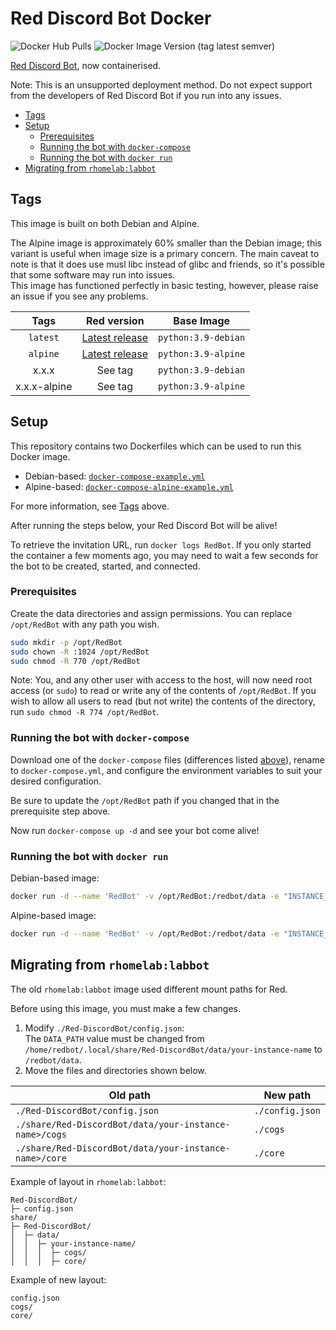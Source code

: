 # Red Discord Bot Docker

![Docker Hub Pulls](https://img.shields.io/docker/pulls/rhomelab/red-discordbot?logo=docker&label=docker%20hub%20pulls&style=for-the-badge)
![Docker Image Version (tag latest semver)](https://img.shields.io/docker/v/rhomelab/red-discordbot/latest?label=red%20version&logo=discord&style=for-the-badge)

[Red Discord Bot](https://discord.red), now containerised.

Note: This is an unsupported deployment method. Do not expect support from the developers of Red Discord Bot if you run into any issues.

* [Tags](#tags)
* [Setup](#setup)
  * [Prerequisites](#prerequisites)
  * [Running the bot with `docker-compose`](#running-the-bot-with-docker-compose)
  * [Running the bot with `docker run`](#running-the-bot-with-docker-run)
* [Migrating from `rhomelab:labbot`](#migrating-from-rhomelablabbot)

## Tags

This image is built on both Debian and Alpine.

The Alpine image is approximately 60% smaller than the Debian image; this variant is useful when image size is a primary concern. The main caveat to note is that it does use musl libc instead of glibc and friends, so it's possible that some software may run into issues.  
This image has functioned perfectly in basic testing, however, please raise an issue if you see any problems.

|   **Tags**   |                                  **Red version**                                 |    **Base Image**   |
|:------------:|:--------------------------------------------------------------------------------:|:-------------------:|
| `latest`     | [Latest release](https://github.com/Cog-Creators/Red-DiscordBot/releases/latest) | `python:3.9-debian` |
| `alpine`     | [Latest release](https://github.com/Cog-Creators/Red-DiscordBot/releases/latest) | `python:3.9-alpine` |
| x.x.x        | See tag                                                                          | `python:3.9-debian` |
| x.x.x-alpine | See tag                                                                          | `python:3.9-alpine` |

## Setup

This repository contains two Dockerfiles which can be used to run this Docker image.

* Debian-based: [`docker-compose-example.yml`](docker-compose-example.yml)
* Alpine-based: [`docker-compose-alpine-example.yml`](docker-compose-alpine-example.yml)

For more information, see [Tags](#tags) above.

After running the steps below, your Red Discord Bot will be alive!

To retrieve the invitation URL, run `docker logs RedBot`. If you only started the container a few moments ago, you may need to wait a few seconds for the bot to be created, started, and connected.

### Prerequisites

Create the data directories and assign permissions. You can replace `/opt/RedBot` with any path you wish.

```bash
sudo mkdir -p /opt/RedBot
sudo chown -R :1024 /opt/RedBot
sudo chmod -R 770 /opt/RedBot
```

Note: You, and any other user with access to the host, will now need root access (or `sudo`) to read or write any of the contents of `/opt/RedBot`. If you wish to allow all users to read (but not write) the contents of the directory, run `sudo chmod -R 774 /opt/RedBot`.

### Running the bot with `docker-compose`

Download one of the `docker-compose` files (differences listed [above](#setup)), rename to `docker-compose.yml`, and configure the environment variables to suit your desired configuration.

Be sure to update the `/opt/RedBot` path if you changed that in the prerequisite step above.

Now run `docker-compose up -d` and see your bot come alive!

### Running the bot with `docker run`

Debian-based image:

```bash
docker run -d --name 'RedBot' -v /opt/RedBot:/redbot/data -e "INSTANCE_NAME=RedBot" -e "PREFIX=^" -e "TOKEN=yourBotToken" rhomelab/red-discordbot:latest
```

Alpine-based image:

```bash
docker run -d --name 'RedBot' -v /opt/RedBot:/redbot/data -e "INSTANCE_NAME=RedBot" -e "PREFIX=^" -e "TOKEN=yourBotToken" rhomelab/red-discordbot:alpine
```

## Migrating from `rhomelab:labbot`

The old `rhomelab:labbot` image used different mount paths for Red.

Before using this image, you must make a few changes.

1. Modify `./Red-DiscordBot/config.json`:  
  The `DATA_PATH` value must be changed from `/home/redbot/.local/share/Red-DiscordBot/data/your-instance-name` to `/redbot/data`.
2. Move the files and directories shown below.

| **Old path**                                           | **New path**    |
|--------------------------------------------------------|-----------------|
| `./Red-DiscordBot/config.json`                         | `./config.json` |
| `./share/Red-DiscordBot/data/your-instance-name>/cogs` | `./cogs`        |
| `./share/Red-DiscordBot/data/your-instance-name>/core` | `./core`        |

Example of layout in `rhomelab:labbot`:

```plaintext
Red-DiscordBot/
├─ config.json
share/
├─ Red-DiscordBot/
│  ├─ data/
│  │  ├─ your-instance-name/
│  │  │  ├─ cogs/
│  │  │  ├─ core/

```

Example of new layout:

```plaintext
config.json
cogs/
core/
```
